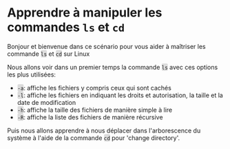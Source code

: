 <html><head></head><body>

<h1>Apprendre à manipuler les commandes <code>ls</code> et <code>cd</code></h1>

<p>Bonjour et bienvenue dans ce scénario pour vous aider à maîtriser les commande <span style="text-align: center; background-color:#dcdcdc; border-radius: 3px;"><code>ls</code></span> et <span style="background-color:#dcdcdc; border-radius: 3px;"><code>cd</code></span> sur Linux</p>

<p>Nous allons voir dans un premier temps la commande <span style="background-color:#dcdcdc; border-radius: 3px;"><code>ls</code></span> avec ces options les plus utilisées:</p>

<ul>
<li><span style="background-color:#dcdcdc; border-radius: 3px;"><code>-a</code></span>: affiche les fichiers y compris ceux qui sont cach&#xE9;s</li>
<li><span style="background-color:#dcdcdc; border-radius: 3px;"><code>-l</code></span>: affiche les fichiers en indiquant les droits et autorisation, la taille et la date de modification</li>
<li><span style="background-color:#dcdcdc; border-radius: 3px;"><code>-h</code></span>: affiche la taille des fichiers de mani&#xE8;re simple &#xE0; lire</li>
<li><span style="background-color:#dcdcdc; border-radius: 3px;"><code>-R</code></span>: affiche la liste des fichiers de mani&#xE8;re r&#xE9;cursive</li>
</ul>

<p>Puis nous allons apprendre à nous déplacer dans l'arborescence du système à l'aide de la commande <span style="background-color:#dcdcdc; border-radius: 3px;"><code>cd</code></span> pour 'change directory'.</p>
</body>
</html>
